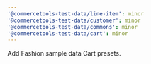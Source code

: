 ```yaml
---
'@commercetools-test-data/line-item': minor
'@commercetools-test-data/customer': minor
'@commercetools-test-data/commons': minor
'@commercetools-test-data/cart': minor
---
```


Add Fashion sample data Cart presets.

